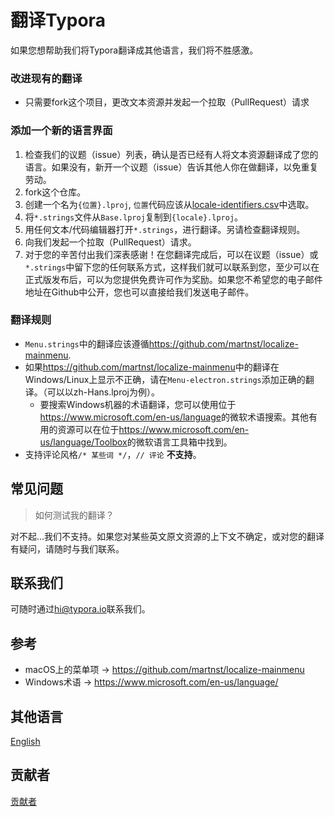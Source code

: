 # 翻译Typora

如果您想帮助我们将Typora翻译成其他语言，我们将不胜感激。

### 改进现有的翻译

- 只需要fork这个项目，更改文本资源并发起一个拉取（PullRequest）请求

### 添加一个新的语言界面

1. 检查我们的议题（issue）列表，确认是否已经有人将文本资源翻译成了您的语言。如果没有，新开一个议题（issue）告诉其他人你在做翻译，以免重复劳动。
2. fork这个仓库。
3. 创建一个名为`{位置}.lproj`, `位置`代码应该从[locale-identifiers.csv](locale-identifiers.csv)中选取。
4. 将`*.strings`文件从`Base.lproj`复制到`{locale}.lproj`。
5. 用任何文本/代码编辑器打开`*.strings`，进行翻译。另请检查翻译规则。
6. 向我们发起一个拉取（PullRequest）请求。
7. 对于您的辛苦付出我们深表感谢！在您翻译完成后，可以在议题（issue）或`*.strings`中留下您的任何联系方式，这样我们就可以联系到您，至少可以在正式版发布后，可以为您提供免费许可作为奖励。如果您不希望您的电子邮件地址在Github中公开，您也可以直接给我们发送电子邮件。

### 翻译规则

- `Menu.strings`中的翻译应该遵循<https://github.com/martnst/localize-mainmenu>.
- 如果<https://github.com/martnst/localize-mainmenu>中的翻译在Windows/Linux上显示不正确，请在`Menu-electron.strings`添加正确的翻译。（可以以zh-Hans.lproj为例）。
  - 要搜索Windows机器的术语翻译，您可以使用位于<https://www.microsoft.com/en-us/language>的微软术语搜索。其他有用的资源可以在位于<https://www.microsoft.com/en-us/language/Toolbox>的微软语言工具箱中找到。
- 支持评论风格`/* 某些词 */`，`// 评论` **不支持**。

## 常见问题

> 如何测试我的翻译？

对不起...我们不支持。如果您对某些英文原文资源的上下文不确定，或对您的翻译有疑问，请随时与我们联系。

## 联系我们

可随时通过<hi@typora.io>联系我们。

## 参考

- macOS上的菜单项 → <https://github.com/martnst/localize-mainmenu>
- Windows术语 → <https://www.microsoft.com/en-us/language/>

## 其他语言

[English](Readme.md)

## 贡献者

[贡献者](Readme.md#Credits)
